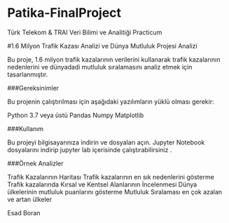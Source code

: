 # Patika-FinalProject

Türk Telekom &amp; TRAI Veri Bilimi ve Analitiği Practicum

#1.6 Milyon Trafik Kazası Analizi ve Dünya Mutluluk Projesi Analizi

Bu proje, 1.6 milyon trafik kazalarının verilerini kullanarak trafik kazalarının nedenlerini ve dünyadadi mutluluk sıralamasını analiz etmek için tasarlanmıştır.


###Gereksinimler

Bu projenin çalıştırılması için aşağıdaki yazılımların yüklü olması gerekir:

Python 3.7 veya üstü
Pandas
Numpy
Matplotlib

###Kullanım

Bu projeyi bilgisayarınıza indirin ve dosyaları açın.
Jupyter Notebook dosyalarını indirip jupyter lab içerisinde çalıştırabilirsiniz . 


###Örnek Analizler

Trafik Kazalarının Haritası
Trafik kazalarının en sık nedenlerini gösterme
Trafik kazalarında Kırsal ve Kentsel Alanlarının İncelenmesi
Dünya ülkelerinin mutluluk puanlarını gösterme
Mutluluk Sıralaması en çok azalan ve artan ülkeler



Esad Boran



